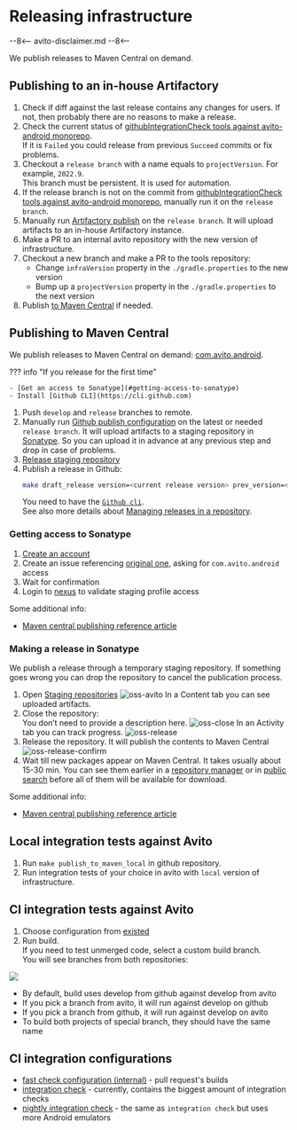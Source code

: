 # Releasing infrastructure

--8<--
avito-disclaimer.md
--8<--

We publish releases to Maven Central on demand.

## Publishing to an in-house Artifactory

1. Check if diff against the last release contains any changes for users.
   If not, then probably there are no reasons to make a release.
1. Check the current status of [githubIntegrationCheck tools against avito-android monorepo](http://links.k.avito.ru/N8).  
   If it is `Failed` you could release from previous `Succeed` commits or fix problems.
1. Checkout a `release branch` with a name equals to `projectVersion`. For example, `2022.9`.  
   This branch must be persistent. It is used for automation.
1. If the release branch is not on the commit from [githubIntegrationCheck tools against avito-android monorepo](http://links.k.avito.ru/N8), 
   manually run it on the `release branch`.
1. Manually run [Artifactory publish](http://links.k.avito.ru/In) on the `release branch`.
   It will upload artifacts to an in-house Artifactory instance.
1. Make a PR to an internal avito repository with the new version of infrastructure.
1. Checkout a new branch and make a PR to the tools repository:
    - Change `infraVersion` property in the `./gradle.properties` to the new version
    - Bump up a `projectVersion` property in the `./gradle.properties` to the next version
1. Publish [to Maven Central](#publishing-to-maven-central) if needed.


## Publishing to Maven Central

We publish releases to Maven Central on demand: 
[com.avito.android](https://search.maven.org/search?q=com.avito.android).

??? info "If you release for the first time"

    - [Get an access to Sonatype](#getting-access-to-sonatype)
    - Install [Github CLI](https://cli.github.com)

1. Push `develop` and `release` branches to remote.
1. Manually run [Github publish configuration](http://links.k.avito.ru/releaseAvitoTools) on the latest or needed `release branch`. 
It will upload artifacts to a staging repository in [Sonatype](https://oss.sonatype.org/#stagingRepositories).
So you can upload it in advance at any previous step and drop in case of problems.
1. [Release staging repository](#making-a-release-in-sonatype)
1. Publish a release in Github:  
   ```sh
   make draft_release version=<current release version> prev_version=<last release version>
   ``` 
   You need to have the [`Github cli`](https://github.com/cli/cli).  
   See also more details about [Managing releases in a repository](https://help.github.com/en/github/administering-a-repository/managing-releases-in-a-repository).

### Getting access to Sonatype

1. [Create an account](https://issues.sonatype.org/secure/Signup!default.jspa)
1. Create an issue referencing [original one](https://issues.sonatype.org/browse/OSSRH-64609), asking for `com.avito.android` access
1. Wait for confirmation
1. Login to [nexus](https://oss.sonatype.org) to validate staging profile access

Some additional info:

- [Maven central publishing reference article](https://getstream.io/blog/publishing-libraries-to-mavencentral-2021/)

### Making a release in Sonatype

We publish a release through a temporary staging repository. 
If something goes wrong you can drop the repository to cancel the publication process.

1. Open [Staging repositories](https://oss.sonatype.org/#stagingRepositories)
![oss-avito](https://user-images.githubusercontent.com/1104540/109542777-92d5b080-7ad6-11eb-9393-30adfa11f749.png)
In a Content tab you can see uploaded artifacts.
1. Close the repository:  
You don’t need to provide a description here.
![oss-close](https://user-images.githubusercontent.com/1104540/109543602-8ef65e00-7ad7-11eb-850d-70542451ee94.png)
In an Activity tab you can track progress.
![oss-release](https://user-images.githubusercontent.com/1104540/109543639-9ae22000-7ad7-11eb-82d4-d3d2c1975521.png)
1. Release the repository. It will publish the contents to Maven Central
![oss-release-confirm](https://user-images.githubusercontent.com/1104540/109543687-ac2b2c80-7ad7-11eb-8294-7d603c523156.png)
1. Wait till new packages appear on Maven Central. It takes usually about 15-30 min.
   You can see them earlier in a [repository manager](https://oss.sonatype.org/#nexus-search;quick~com.avito.android) 
   or in [public search](https://search.maven.org/search?q=com.avito.android) before all of them will be available for download.

Some additional info:

- [Maven central publishing reference article](https://getstream.io/blog/publishing-libraries-to-mavencentral-2021/)

## Local integration tests against Avito

1. Run `make publish_to_maven_local` in github repository.
1. Run integration tests of your choice in avito with `local` version of infrastructure.

## CI integration tests against Avito

1. Choose configuration from [existed](#ci-integration-configurations)
1. Run build.  
   If you need to test unmerged code, select a custom build branch.  
   You will see branches from both repositories:

![](https://user-images.githubusercontent.com/1104540/75977180-e5dd4d80-5eec-11ea-80d3-2f9abd7efd36.png)

- By default, build uses develop from github against develop from avito
- If you pick a branch from avito, it will run against develop on github
- If you pick a branch from github, it will run against develop on avito
- To build both projects of special branch, they should have the same name

## CI integration configurations

- [fast check configuration (internal)](http://links.k.avito.ru/fastCheck) - pull request's builds
- [integration check](http://links.k.avito.ru/ZA) - currently, contains the biggest amount of integration checks
- [nightly integration check](http://links.k.avito.ru/gZ) - the same as `integration check` but uses more Android emulators
